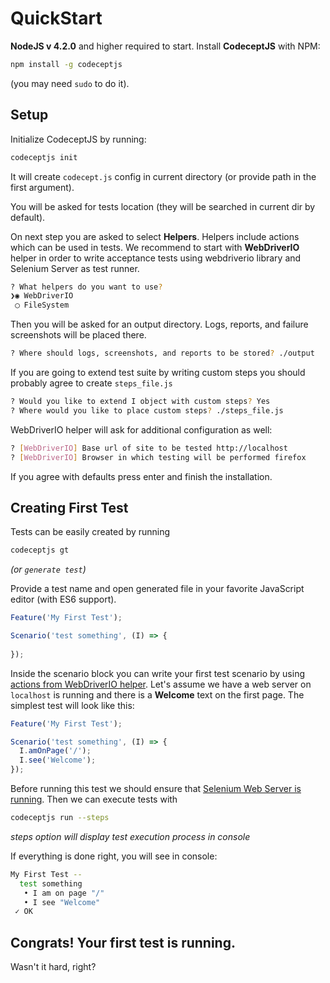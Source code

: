 # QuickStart

**NodeJS v 4.2.0** and higher required to start. 
Install **CodeceptJS** with NPM:

```bash
npm install -g codeceptjs
```

(you may need `sudo` to do it).

## Setup

Initialize CodeceptJS by running:

```bash
codeceptjs init
```

It will create `codecept.js` config in current directory (or provide path in the first argument).

You will be asked for tests location (they will be searched in current dir by default). 

On next step you are asked to select **Helpers**. Helpers include actions which can be used in tests.
We recommend to start with **WebDriverIO** helper in order to write acceptance tests using webdriverio library and Selenium Server as test runner.

```bash
? What helpers do you want to use? 
❯◉ WebDriverIO
 ◯ FileSystem
```

Then you will be asked for an output directory. Logs, reports, and failure screenshots will be placed there.

```bash
? Where should logs, screenshots, and reports to be stored? ./output
```

If you are going to extend test suite by writing custom steps you should probably agree to create `steps_file.js`

```bash
? Would you like to extend I object with custom steps? Yes
? Where would you like to place custom steps? ./steps_file.js
```

WebDriverIO helper will ask for additional configuration as well:

```bash
? [WebDriverIO] Base url of site to be tested http://localhost
? [WebDriverIO] Browser in which testing will be performed firefox
```

If you agree with defaults press enter and finish the installation.

## Creating First Test

Tests can be easily created by running 

```bash
codeceptjs gt
```

*(or `generate test`)*

Provide a test name and open generated file in your favorite JavaScript editor (with ES6 support).

```js
Feature('My First Test');

Scenario('test something', (I) => {
  
});
```

Inside the scenario block you can write your first test scenario by using [actions from WebDriverIO helper](/helpers/WebDriverIO/). Let's assume we have a web server on `localhost` is running and there is a **Welcome** text on the first page. The simplest test will look like this:

```js
Feature('My First Test');

Scenario('test something', (I) => {
  I.amOnPage('/');
  I.see('Welcome');
});
```

Before running this test we should ensure that [Selenium Web Server is running](/helpers/WebDriverIO/#selenium-installation). Then we can execute tests with 

```bash
codeceptjs run --steps
```

*steps option will display test execution process in console*

If everything is done right, you will see in console:

```bash
My First Test --
  test something
   • I am on page "/"
   • I see "Welcome"
 ✓ OK    
```

## Congrats! Your first test is running.

Wasn't it hard, right?

